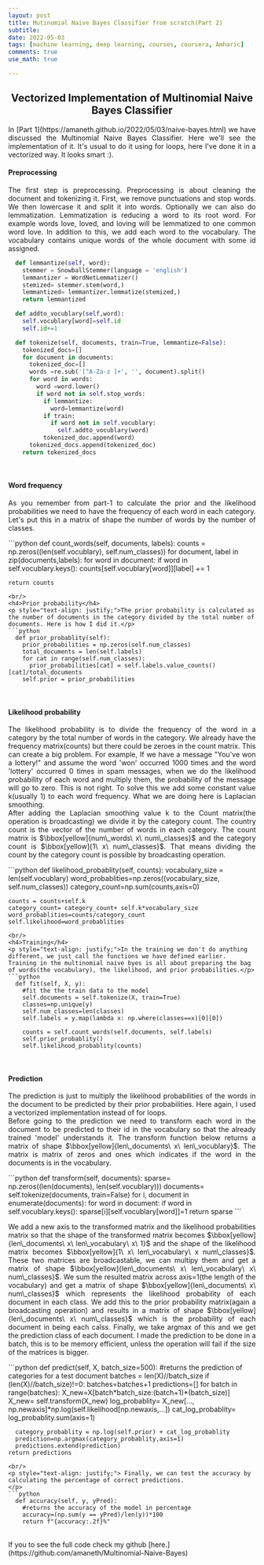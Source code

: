 ```yaml
---
layout: post
title: Mutinomial Naive Bayes Classifier from scratch(Part 2)
subtitle: 
date: 2022-05-03
tags: [machine learning, deep learning, courses, coursera, Amharic]
comments: true
use_math: true

---
```





<center><h2>Vectorized Implementation of Multinomial Naive Bayes Classifier</h2></center>
<p markdown="1" style="text-align: justify;">In [Part 1](https://amaneth.github.io/2022/05/03/naive-bayes.html) we have discussed the Multinomial Naive Bayes Classifier. Here we'll see the implementation of it.
It's usual to do it using for loops, here I've done it in a vectorized way. It looks smart :).</p>
<h4>Preprocessing</h4>
<p style="text-align: justify;">The first step is preprocessing. Preprocessing is about cleaning the document and tokenizing it. First, we remove punctuations and stop words. We then lowercase it and split it into words. Optionally we can also do lemmatization. Lemmatization is reducing a word to its root word. For example words love, loved, and loving will be lemmatized to one common word love.  In addition to this, we add each word to the vocabulary. The vocabulary contains unique words of the whole document with some id assigned. </p>

```python
  def lemmantize(self, word):
    stemmer = SnowballStemmer(language = 'english')
    lemmantizer = WordNetLemmatizer()
    stemized= stemmer.stem(word,) 
    lemmantized= lemmantizer.lemmatize(stemized,)
    return lemmantized

  def addto_vocublary(self,word):
    self.vocublary[word]=self.id
    self.id+=1

  def tokenize(self, documents, train=True, lemmantize=False):
    tokenized_docs=[]
    for document in documents:
      tokenized_doc=[]
      words =re.sub('[^A-Za-z ]+', '', document).split()
      for word in words:
        word =word.lower()
        if word not in self.stop_words:
          if lemmantize:
            word=lemmantize(word)
          if train:
            if word not in self.vocublary:
              self.addto_vocublary(word)
          tokenized_doc.append(word)  
      tokenized_docs.append(tokenized_doc)
    return tokenized_docs 
``` 
<br/>
<h4>Word frequency</h4>
<p style="text-align: justify;">As you remember from part-1 to calculate the prior and the likelihood probabilities we need to have the frequency of each word in each category. Let's put this in a matrix of shape the number of words by the number of classes.
</p>
```python
  def count_words(self, documents, labels):
    counts = np.zeros((len(self.vocublary), self.num_classes))
    for document, label in zip(documents,labels):
      for word in document:
        if word in self.vocublary.keys():
          counts[self.vocublary[word]][label] += 1
     
    return counts
```
<br/>
<h4>Prior probability</h4>
<p style="text-align: justify;">The prior probability is calculated as the number of documents in the category divided by the total number of documents. Here is how I did it.</p>
```python
  def prior_probablity(self):
    prior_probabilities = np.zeros(self.num_classes)
    total_documents = len(self.labels)
    for cat in range(self.num_classes):
      prior_probabilities[cat] = self.labels.value_counts()[cat]/total_documents
    self.prior = prior_probabilities
```
<br/>
<h4>Likelihood probability</h4>
<p style="text-align: justify;">The likelihood probability is to divide the frequency of the word in a category by the total number of words in the category. We already have the frequency matrix(counts) but there could be zeroes in the count matrix. This can create a big problem. For example, If we have a message "You've won a lottery!" and assume the word 'won' occurred 1000 times and the word 'lottery' occurred 0 times in spam messages, when we do the likelihood probability of each word and multiply them, the probability of the message will go to zero. This is not right. To solve this we add some constant value k(usually 1) to each word frequency. What we are doing here is Laplacian smoothing. <br/>
After adding the Laplacian smoothing value k to the Count matrix(the operation is broadcasting) we divide it by the category count. The country count is the vector of the number of words in each category. The count matrix is $\bbox[yellow]{num\_words\ x\ num\_classes}$ and the category count is $\bbox[yellow]{1\ x\ num\_classes}$. That means dividing the count by the category count is possible by broadcasting operation.   </p>
```python
  def likelihood_probablity(self, counts):
    vocabulary_size = len(self.vocublary)
    word_probablities=np.zeros((vocabulary_size, self.num_classes))
    category_count=np.sum(counts,axis=0)

    counts = counts+self.k
    category_count= category_count+ self.k*vocabulary_size
    word_probablities=counts/category_count
    self.likelihood=word_probablities
```
<br/>
<h4>Training</h4>
<p style="text-align: justify;">In the training we don't do anything different, we just call the functions we have defined earlier. Training in the multinomial naive byes is all about preparing the bag of words(the vocabulary), the likelihood, and prior probabilities.</p>
```python
  def fit(self, X, y):
    #fit the the train data to the model
    self.documents = self.tokenize(X, train=True)
    classes=np.unique(y)
    self.num_classes=len(classes)
    self.labels = y.map(lambda x: np.where(classes==x)[0][0])
  
    counts = self.count_words(self.documents, self.labels)
    self.prior_probablity()
    self.likelihood_probablity(counts)
```
<br/>
<h4>Prediction</h4>
<p style="text-align: justify;">The prediction is just to multiply the likelihood probabilities of the words in the document to be predicted by their prior probabilities. Here again, I used a vectorized implementation instead of for loops.<br/>
 Before going to the prediction we need to transform each word in the document to be predicted to their id in the vocabulary so that the already trained 'model' understands it. The transform function below returns a matrix of shape $\bbox[yellow]{len\_documents\ x\ len\_vocublary}$. The matrix is matrix of zeros and ones which indicates if the word in the documents is in the vocabulary. </p>
```python
  def transform(self, documents):
    sparse= np.zeros((len(documents), len(self.vocublary)))
    documents= self.tokenize(documents, train=False)
    for i, document in enumerate(documents):
      for word in document:
        if word in self.vocublary.keys():
          sparse[i][self.vocublary[word]]=1
    return sparse
```
<br/>
<p style="text-align: justify;">We add a new axis to the transformed matrix and the likelihood probabilities matrix so that the shape of the transformed matrix becomes $\bbox[yellow]{len\_documents\ x\ len\_vocabulary\ x\ 1}$ and the shape of the likelihood matrix becomes $\bbox[yellow]{1\ x\ len\_vocabulary\ x num\_classes}$. These two matrices are broadcastable, we can multipy them and get a matrix of shape $\bbox[yellow]{len\_documents\ x\ len\_vocabulary\ x\ num\_classes}$. We sum the resulted matrix across axis=1(the length of the vocabulary) and get a matrix of shape $\bbox[yellow]{len\_documents\ x\ num\_classes}$ which represents the likelihood probability of each document in each class. We add this to the prior probability matrix(again a broadcasting operation) and results in a matrix of shape $\bbox[yellow]{len\_documents\ x\ num\_classes}$ which is the probability of each document in being each calss. Finally, we take argmax of this and we get the prediction class of each document. I made the prediction to be done in a batch, this is to be memory efficient, unless the operation will fail if the size of the matrices is bigger.</p>
```python
  def predict(self, X, batch_size=500):
    #returns the prediction of categories for a test document
    batches = len(X)//batch_size
    if (len(X)//batch_size)!=0:
      batches=batches+1
    predictions=[]
    for batch in range(batches):
      X_new=X[batch*batch_size:(batch+1)*(batch_size)]
      X_new= self.transform(X_new)
      log_probablity= X_new[..., np.newaxis]*np.log(self.likelihood[np.newaxis,...])
      cat_log_probablity= log_probablity.sum(axis=1)

      category_probablity = np.log(self.prior) + cat_log_probablity
      prediction=np.argmax(category_probablity,axis=1)
      predictions.extend(prediction)
    return predictions
```
<br/>
<p style="text-align: justify;"> Finally, we can test the accuracy by calculating the percentage of correct predictions.
</p>
```python
  def accuracy(self, y, yPred):
    #returns the accuracy of the model in percentage
    accuracy=(np.sum(y == yPred)/len(y))*100
    return f"{accuracy:.2f}%"
```
<br/>
If you to see the full code check my github [here.](https://github.com/amaneth/Multinomial-Naive-Bayes)